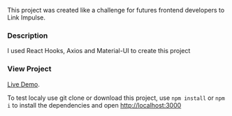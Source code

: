 This project was created like a challenge for futures frontend developers to Link Impulse.

### Description

I used React Hooks, Axios and Material-UI to create this project

### View Project
[Live Demo](https://ps-linx-leonardo.herokuapp.com).

To test localy use git clone or download this project, use `npm install` or `npm i` to install the dependencies and open [http://localhost:3000](http://localhost:3000) 
